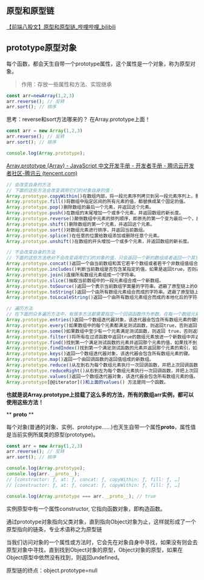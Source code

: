 ## 原型和原型链

[【前端八股文】原型和原型链_哔哩哔哩_bilibili](https://www.bilibili.com/video/BV1LY411d7Yt/?spm_id_from=333.337.search-card.all.click&vd_source=3f31541ec461fb03ccc8863f06aabfb5)

## prototype原型对象

每个函数，都会天生自带一个prototype属性，这个属性是一个对象，称为原型对象。

> 作用：存放一些属性和方法、实现继承

```js
const arr=newArray(1,2,3)
arr.reverse(); // 反转
arr.sort(); // 排序
```

思考：reverse和sort方法哪来的？ 在Array.prototype上面！

```js
const arr = new Array(1,2,3)
arr.reverse(); // 反转
arr.sort(); // 排序

console.log(Array.prototype);
```

[Array.prototype (Array) - JavaScript 中文开发手册 - 开发者手册 - 腾讯云开发者社区-腾讯云 (tencent.com)](https://cloud.tencent.com/developer/section/1191536)

```js
// 会改变自身的方法
// 下面的这些方法会改变调用它们的对象自身的值：
Array.prototype.copyWithin()在数组内部，将一段元素序列拷贝到另一段元素序列上，覆盖原有的值。
Array.prototype.fill()将数组中指定区间的所有元素的值，都替换成某个固定的值。
Array.prototype.pop()删除数组的最后一个元素，并返回这个元素。
Array.prototype.push()在数组的末尾增加一个或多个元素，并返回数组的新长度。
Array.prototype.reverse()颠倒数组中元素的排列顺序，即原先的第一个变为最后一个，原先的最后一个变为第一个。
Array.prototype.shift()删除数组的第一个元素，并返回这个元素。
Array.prototype.sort()对数组元素进行排序，并返回当前数组。
Array.prototype.splice()在任意的位置给数组添加或删除任意个元素。
Array.prototype.unshift()在数组的开头增加一个或多个元素，并返回数组的新长度。

// 不会改变自身的方法
// 下面的这些方法绝对不会改变调用它们的对象的值，只会返回一个新的数组或者返回一个其它的期望值。
Array.prototype.concat()返回一个由当前数组和其它若干个数组或者若干个非数组值组合而成的新数组。
Array.prototype.includes()判断当前数组是否包含某指定的值，如果是返回true，否则返回false。
Array.prototype.join()连接所有数组元素组成一个字符串。
Array.prototype.slice()抽取当前数组中的一段元素组合成一个新数组。
Array.prototype.toSource()返回一个表示当前数组字面量的字符串。遮蔽了原型链上的Object.prototype.toSource()方法。
Array.prototype.toString()返回一个由所有数组元素组合而成的字符串。遮蔽了原型链上的Object.prototype.toString()方法。
Array.prototype.toLocaleString()返回一个由所有数组元素组合而成的本地化后的字符串。遮蔽了原型链上的Object.prototype.toLocaleString()方法。

// 遍历方法
// 在下面的众多遍历方法中，有很多方法都需要指定一个回调函数作为参数。在每一个数组元素都分别执行完回调函数之前，数组的length属性会被缓存在某个地方，所以，如果你在回调函数中为当前数组添加了新的元素，那么那些新添加的元素是不会被遍历到的。此外，如果在回调函数中对当前数组进行了其它修改，比如改变某个元素的值或者删掉某个元素，那么随后的遍历操作可能会受到未预期的影响。总之，不要尝试在遍历过程中对原数组进行任何修改，虽然规范对这样的操作进行了详细的定义，但为了可读性和可维护性，请不要这样做。
Array.prototype.entries()返回一个数组迭代器对象，该迭代器会包含所有数组元素的键值对。
Array.prototype.every()如果数组中的每个元素都满足测试函数，则返回true，否则返回false。
Array.prototype.some()如果数组中至少有一个元素满足测试函数，则返回 true，否则返回 false。
Array.prototype.filter()将所有在过滤函数中返回true的数组元素放进一个新数组中并返回。
Array.prototype.find()找到第一个满足测试函数的元素并返回那个元素的值，如果找不到，则返回undefined。
Array.prototype.findIndex()找到第一个满足测试函数的元素并返回那个元素的索引，如果找不到，则返回 - 1。
Array.prototype.keys()返回一个数组迭代器对象，该迭代器会包含所有数组元素的键。
Array.prototype.map()返回一个由回调函数的返回值组成的新数组。
Array.prototype.reduce()从左到右为每个数组元素执行一次回调函数，并把上次回调函数的返回值放在一个暂存器中传给下次回调函数，并返回最后一次回调函数的返回值。
Array.prototype.reduceRight()从右到左为每个数组元素执行一次回调函数，并把上次回调函数的返回值放在一个暂存器中传给下次回调函数，并返回最后一次回调函数的返回值。
Array.prototype.values()返回一个数组迭代器对象，该迭代器会包含所有数组元素的值。
Array.prototype[@@iterator]()和上面的values() 方法是同一个函数。
```

**也就是说Array.prototype上挂载了这么多的方法，所有的数组arr实例，都可以使用这些方法！**



** __proto__ **

每个对象(普通的对象、实例、prototype......)也天生自带一个属性**proto**，属性值是当前实例所属类的原型(prototype)。

```js
const arr = new Array(1,2,3)
arr.reverse(); // 反转
arr.sort(); // 排序

console.log(Array.prototype);
console.log(arr.__proto__);
// [constructor: ƒ, at: ƒ, concat: ƒ, copyWithin: ƒ, fill: ƒ, …]
// [constructor: ƒ, at: ƒ, concat: ƒ, copyWithin: ƒ, fill: ƒ, …]

console.log(Array.prototype === arr.__proto__); // true
```



实例原型中有一个属性constructor, 它指向函数对象，即构造函数。



通过prototype对象指向父类对象，直到指向Object对象为止，这样就形成了一个原型指向的链条，专业术语称之为原型链

当我们访问对象的一个属性或方法时，它会先在对象自身中寻找，如果没有则会去原型对象中寻找，直到找到Object对象的原型，Object对象的原型，如果在Object原型中依然没有找到，则返回undefined。

原型链的终点：object.prototype=null